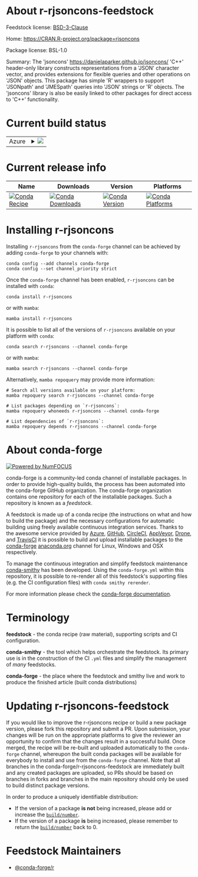 About r-rjsoncons-feedstock
===========================

Feedstock license: [BSD-3-Clause](https://github.com/conda-forge/r-rjsoncons-feedstock/blob/main/LICENSE.txt)

Home: https://CRAN.R-project.org/package=rjsoncons

Package license: BSL-1.0

Summary: The 'jsoncons' <https://danielaparker.github.io/jsoncons/> 'C++' header-only library constructs representations from a 'JSON' character vector, and provides extensions for flexible queries and other operations on 'JSON' objects. This package has simple 'R' wrappers to support 'JSONpath' and 'JMESpath' queries into 'JSON' strings or 'R' objects. The 'jsoncons' library is also be easily linked to other packages for direct access to 'C++' functionality.

Current build status
====================


<table>
    
  <tr>
    <td>Azure</td>
    <td>
      <details>
        <summary>
          <a href="https://dev.azure.com/conda-forge/feedstock-builds/_build/latest?definitionId=17887&branchName=main">
            <img src="https://dev.azure.com/conda-forge/feedstock-builds/_apis/build/status/r-rjsoncons-feedstock?branchName=main">
          </a>
        </summary>
        <table>
          <thead><tr><th>Variant</th><th>Status</th></tr></thead>
          <tbody><tr>
              <td>linux_64_r_base4.2</td>
              <td>
                <a href="https://dev.azure.com/conda-forge/feedstock-builds/_build/latest?definitionId=17887&branchName=main">
                  <img src="https://dev.azure.com/conda-forge/feedstock-builds/_apis/build/status/r-rjsoncons-feedstock?branchName=main&jobName=linux&configuration=linux%20linux_64_r_base4.2" alt="variant">
                </a>
              </td>
            </tr><tr>
              <td>linux_64_r_base4.3</td>
              <td>
                <a href="https://dev.azure.com/conda-forge/feedstock-builds/_build/latest?definitionId=17887&branchName=main">
                  <img src="https://dev.azure.com/conda-forge/feedstock-builds/_apis/build/status/r-rjsoncons-feedstock?branchName=main&jobName=linux&configuration=linux%20linux_64_r_base4.3" alt="variant">
                </a>
              </td>
            </tr><tr>
              <td>osx_64_r_base4.2</td>
              <td>
                <a href="https://dev.azure.com/conda-forge/feedstock-builds/_build/latest?definitionId=17887&branchName=main">
                  <img src="https://dev.azure.com/conda-forge/feedstock-builds/_apis/build/status/r-rjsoncons-feedstock?branchName=main&jobName=osx&configuration=osx%20osx_64_r_base4.2" alt="variant">
                </a>
              </td>
            </tr><tr>
              <td>osx_64_r_base4.3</td>
              <td>
                <a href="https://dev.azure.com/conda-forge/feedstock-builds/_build/latest?definitionId=17887&branchName=main">
                  <img src="https://dev.azure.com/conda-forge/feedstock-builds/_apis/build/status/r-rjsoncons-feedstock?branchName=main&jobName=osx&configuration=osx%20osx_64_r_base4.3" alt="variant">
                </a>
              </td>
            </tr><tr>
              <td>win_64</td>
              <td>
                <a href="https://dev.azure.com/conda-forge/feedstock-builds/_build/latest?definitionId=17887&branchName=main">
                  <img src="https://dev.azure.com/conda-forge/feedstock-builds/_apis/build/status/r-rjsoncons-feedstock?branchName=main&jobName=win&configuration=win%20win_64_" alt="variant">
                </a>
              </td>
            </tr>
          </tbody>
        </table>
      </details>
    </td>
  </tr>
</table>

Current release info
====================

| Name | Downloads | Version | Platforms |
| --- | --- | --- | --- |
| [![Conda Recipe](https://img.shields.io/badge/recipe-r--rjsoncons-green.svg)](https://anaconda.org/conda-forge/r-rjsoncons) | [![Conda Downloads](https://img.shields.io/conda/dn/conda-forge/r-rjsoncons.svg)](https://anaconda.org/conda-forge/r-rjsoncons) | [![Conda Version](https://img.shields.io/conda/vn/conda-forge/r-rjsoncons.svg)](https://anaconda.org/conda-forge/r-rjsoncons) | [![Conda Platforms](https://img.shields.io/conda/pn/conda-forge/r-rjsoncons.svg)](https://anaconda.org/conda-forge/r-rjsoncons) |

Installing r-rjsoncons
======================

Installing `r-rjsoncons` from the `conda-forge` channel can be achieved by adding `conda-forge` to your channels with:

```
conda config --add channels conda-forge
conda config --set channel_priority strict
```

Once the `conda-forge` channel has been enabled, `r-rjsoncons` can be installed with `conda`:

```
conda install r-rjsoncons
```

or with `mamba`:

```
mamba install r-rjsoncons
```

It is possible to list all of the versions of `r-rjsoncons` available on your platform with `conda`:

```
conda search r-rjsoncons --channel conda-forge
```

or with `mamba`:

```
mamba search r-rjsoncons --channel conda-forge
```

Alternatively, `mamba repoquery` may provide more information:

```
# Search all versions available on your platform:
mamba repoquery search r-rjsoncons --channel conda-forge

# List packages depending on `r-rjsoncons`:
mamba repoquery whoneeds r-rjsoncons --channel conda-forge

# List dependencies of `r-rjsoncons`:
mamba repoquery depends r-rjsoncons --channel conda-forge
```


About conda-forge
=================

[![Powered by
NumFOCUS](https://img.shields.io/badge/powered%20by-NumFOCUS-orange.svg?style=flat&colorA=E1523D&colorB=007D8A)](https://numfocus.org)

conda-forge is a community-led conda channel of installable packages.
In order to provide high-quality builds, the process has been automated into the
conda-forge GitHub organization. The conda-forge organization contains one repository
for each of the installable packages. Such a repository is known as a *feedstock*.

A feedstock is made up of a conda recipe (the instructions on what and how to build
the package) and the necessary configurations for automatic building using freely
available continuous integration services. Thanks to the awesome service provided by
[Azure](https://azure.microsoft.com/en-us/services/devops/), [GitHub](https://github.com/),
[CircleCI](https://circleci.com/), [AppVeyor](https://www.appveyor.com/),
[Drone](https://cloud.drone.io/welcome), and [TravisCI](https://travis-ci.com/)
it is possible to build and upload installable packages to the
[conda-forge](https://anaconda.org/conda-forge) [anaconda.org](https://anaconda.org/)
channel for Linux, Windows and OSX respectively.

To manage the continuous integration and simplify feedstock maintenance
[conda-smithy](https://github.com/conda-forge/conda-smithy) has been developed.
Using the ``conda-forge.yml`` within this repository, it is possible to re-render all of
this feedstock's supporting files (e.g. the CI configuration files) with ``conda smithy rerender``.

For more information please check the [conda-forge documentation](https://conda-forge.org/docs/).

Terminology
===========

**feedstock** - the conda recipe (raw material), supporting scripts and CI configuration.

**conda-smithy** - the tool which helps orchestrate the feedstock.
                   Its primary use is in the construction of the CI ``.yml`` files
                   and simplify the management of *many* feedstocks.

**conda-forge** - the place where the feedstock and smithy live and work to
                  produce the finished article (built conda distributions)


Updating r-rjsoncons-feedstock
==============================

If you would like to improve the r-rjsoncons recipe or build a new
package version, please fork this repository and submit a PR. Upon submission,
your changes will be run on the appropriate platforms to give the reviewer an
opportunity to confirm that the changes result in a successful build. Once
merged, the recipe will be re-built and uploaded automatically to the
`conda-forge` channel, whereupon the built conda packages will be available for
everybody to install and use from the `conda-forge` channel.
Note that all branches in the conda-forge/r-rjsoncons-feedstock are
immediately built and any created packages are uploaded, so PRs should be based
on branches in forks and branches in the main repository should only be used to
build distinct package versions.

In order to produce a uniquely identifiable distribution:
 * If the version of a package **is not** being increased, please add or increase
   the [``build/number``](https://docs.conda.io/projects/conda-build/en/latest/resources/define-metadata.html#build-number-and-string).
 * If the version of a package **is** being increased, please remember to return
   the [``build/number``](https://docs.conda.io/projects/conda-build/en/latest/resources/define-metadata.html#build-number-and-string)
   back to 0.

Feedstock Maintainers
=====================

* [@conda-forge/r](https://github.com/conda-forge/r/)

